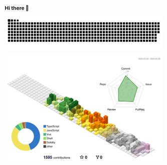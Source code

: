 ### Hi there 👋

![Snake animation](https://github.com/bobcoin98/bobcoin98/blob/output-snake/github-contribution-grid-snake.svg)

![profile-3d](https://github.com/bobcoin98/bobcoin98/blob/output-profile-3d/profile-season-animate.svg)
